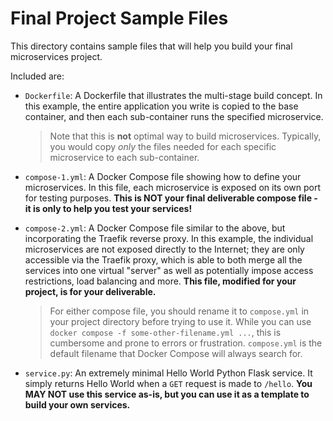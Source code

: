 # Final Project Sample Files

This directory contains sample files that will help you build your final microservices project.

Included are:

* `Dockerfile`: A Dockerfile that illustrates the multi-stage build concept. In this example, the entire application you write is copied to the base container, and then each sub-container runs the specified microservice.

    > Note that this is **not** optimal way to build microservices. Typically, you would copy *only* the files needed for each specific microservice to each sub-container.

* `compose-1.yml`: A Docker Compose file showing how to define your microservices. In this file, each microservice is exposed on its own port for testing purposes. **This is NOT your final deliverable compose file - it is only to help you test your services!**

* `compose-2.yml`: A Docker Compose file similar to the above, but incorporating the Traefik reverse proxy. In this example, the individual microservices are not exposed directly to the Internet; they are only accessible via the Traefik proxy, which is able to both merge all the services into one virtual "server" as well as potentially impose access restrictions, load balancing and more. **This file, modified for your project, is for your deliverable.**

    > For either compose file, you should rename it to `compose.yml` in your project directory before trying to use it. While you can use `docker compose -f some-other-filename.yml ...`, this is cumbersome and prone to errors or frustration. `compose.yml` is the default filename that Docker Compose will always search for.

* `service.py`: An extremely minimal Hello World Python Flask service. It simply returns Hello World when a `GET` request is made to `/hello`. **You MAY NOT use this service as-is, but you can use it as a template to build your own services.**
